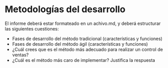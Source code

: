 # Metodologías del desarrollo

El informe deberá estar formateado en un achivo.md, y deberá estructurar las siguientes cuestiones:
- Fases de desarrollo del método tradicional (características y funciones)
- Fases de desarrollo del método ágil (características y funciones)
- ¿Cuál crees que es el método más adecuado para realizar un control de ventas?
- ¿Cuál es el método más caro de implementar? Justifica la respuesta
